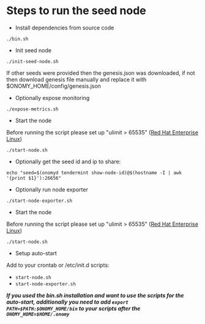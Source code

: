 # Steps to run the seed node

* Install dependencies from source code

```
./bin.sh
```

* Init seed node

```
./init-seed-node.sh
```
If other seeds were provided then the genesis.json was downloaded, 
if not then download genesis file manually and replace it with $ONOMY_HOME/config/genesis.json

* Optionally expose monitoring

```
./expose-metrics.sh
```

* Start the node

Before running the script please set up "ulimit > 65535" ([Red Hat Enterprise Linux](set-ulimit-rhel8.md))

```
./start-node.sh
```

* Optionally get the seed id and ip to share:

```
echo "seed=$(onomyd tendermint show-node-id)@$(hostname -I | awk '{print $1}'):26656"   
```

* Optionally run node exporter

```
./start-node-exporter.sh
```

* Start the node

Before running the script please set up "ulimit > 65535" ([Red Hat Enterprise Linux](set-ulimit-rhel8.md))

```
./start-node.sh
```

* Setup auto-start

Add to your crontab or /etc/init.d scripts:

* `start-node.sh`
* `start-node-exporter.sh`

***If you used the bin.sh installation and want to use the scripts for the auto-start, additionally you need to
add ```export PATH=$PATH:$ONOMY_HOME/bin``` to your scripts after the ```ONOMY_HOME=$HOME/.onomy```***
